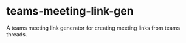 # teams-meeting-link-gen

A teams meeting link generator for creating meeting links from teams threads.
